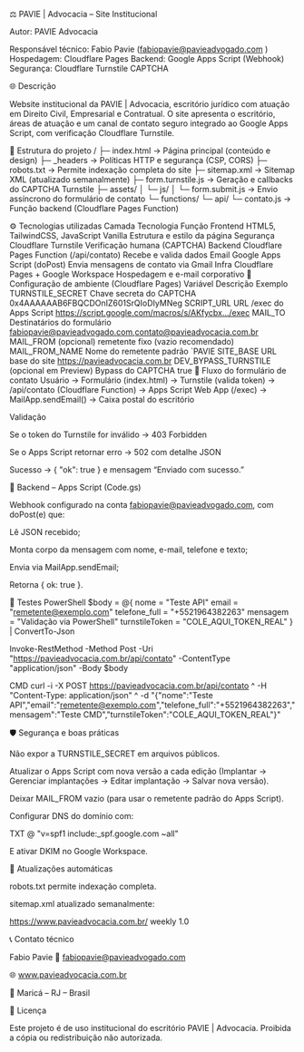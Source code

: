 ⚖️ PAVIE | Advocacia – Site Institucional

Autor: PAVIE Advocacia

Responsável técnico: Fabio Pavie (fabiopavie@pavieadvogado.com
)
Hospedagem: Cloudflare Pages
Backend: Google Apps Script (Webhook)
Segurança: Cloudflare Turnstile CAPTCHA

🌐 Descrição

Website institucional da PAVIE | Advocacia, escritório jurídico com atuação em Direito Civil, Empresarial e Contratual.
O site apresenta o escritório, áreas de atuação e um canal de contato seguro integrado ao Google Apps Script, com verificação Cloudflare Turnstile.

📁 Estrutura do projeto
/
├─ index.html                   → Página principal (conteúdo e design)
├─ _headers                     → Políticas HTTP e segurança (CSP, CORS)
├─ robots.txt                   → Permite indexação completa do site
├─ sitemap.xml                  → Sitemap XML (atualizado semanalmente)
├─ form.turnstile.js            → Geração e callbacks do CAPTCHA Turnstile
├─ assets/
│  └─ js/
│     └─ form.submit.js         → Envio assíncrono do formulário de contato
└─ functions/
   └─ api/
      └─ contato.js             → Função backend (Cloudflare Pages Function)

⚙️ Tecnologias utilizadas
Camada	Tecnologia	Função
Frontend	HTML5, TailwindCSS, JavaScript Vanilla	Estrutura e estilo da página
Segurança	Cloudflare Turnstile	Verificação humana (CAPTCHA)
Backend	Cloudflare Pages Function (/api/contato)	Recebe e valida dados
Email	Google Apps Script (doPost)	Envia mensagens de contato via Gmail
Infra	Cloudflare Pages + Google Workspace	Hospedagem e e-mail corporativo
🔐 Configuração de ambiente (Cloudflare Pages)
Variável	Descrição	Exemplo
TURNSTILE_SECRET	Chave secreta do CAPTCHA	0x4AAAAAAB6FBQCDOnIZ601SrQIoDIyMNeg
SCRIPT_URL	URL /exec do Apps Script	https://script.google.com/macros/s/AKfycbx.../exec
MAIL_TO	Destinatários do formulário	fabiopavie@pavieadvogado.com,contato@pavieadvocacia.com.br
MAIL_FROM	(opcional) remetente fixo	(vazio recomendado)
MAIL_FROM_NAME	Nome do remetente padrão	`PAVIE
SITE_BASE	URL base do site	https://pavieadvocacia.com.br
DEV_BYPASS_TURNSTILE	(opcional em Preview) Bypass do CAPTCHA	true
💬 Fluxo do formulário de contato
Usuário → Formulário (index.html)
        → Turnstile (valida token)
        → /api/contato (Cloudflare Function)
        → Apps Script Web App (/exec)
        → MailApp.sendEmail()
        → Caixa postal do escritório

Validação

Se o token do Turnstile for inválido → 403 Forbidden

Se o Apps Script retornar erro → 502 com detalhe JSON

Sucesso → { "ok": true } e mensagem “Enviado com sucesso.”

🧩 Backend – Apps Script (Code.gs)

Webhook configurado na conta fabiopavie@pavieadvogado.com, com doPost(e) que:

Lê JSON recebido;

Monta corpo da mensagem com nome, e-mail, telefone e texto;

Envia via MailApp.sendEmail;

Retorna { ok: true }.

🧪 Testes
PowerShell
$body = @{
  nome = "Teste API"
  email = "remetente@exemplo.com"
  telefone_full = "+5521964382263"
  mensagem = "Validação via PowerShell"
  turnstileToken = "COLE_AQUI_TOKEN_REAL"
} | ConvertTo-Json

Invoke-RestMethod -Method Post -Uri "https://pavieadvocacia.com.br/api/contato" -ContentType "application/json" -Body $body

CMD
curl -i -X POST https://pavieadvocacia.com.br/api/contato ^
  -H "Content-Type: application/json" ^
  -d "{\"nome\":\"Teste API\",\"email\":\"remetente@exemplo.com\",\"telefone_full\":\"+5521964382263\",\"mensagem\":\"Teste CMD\",\"turnstileToken\":\"COLE_AQUI_TOKEN_REAL\"}"

🛡️ Segurança e boas práticas

Não expor a TURNSTILE_SECRET em arquivos públicos.

Atualizar o Apps Script com nova versão a cada edição (Implantar → Gerenciar implantações → Editar implantação → Salvar nova versão).

Deixar MAIL_FROM vazio (para usar o remetente padrão do Apps Script).

Configurar DNS do domínio com:

TXT @ "v=spf1 include:_spf.google.com ~all"


E ativar DKIM no Google Workspace.

📅 Atualizações automáticas

robots.txt permite indexação completa.

sitemap.xml atualizado semanalmente:

<loc>https://www.pavieadvocacia.com.br/</loc>
<changefreq>weekly</changefreq>
<priority>1.0</priority>

📞 Contato técnico

Fabio Pavie
📧 fabiopavie@pavieadvogado.com

🌐 www.pavieadvocacia.com.br

📍 Maricá – RJ – Brasil

🧾 Licença

Este projeto é de uso institucional do escritório PAVIE | Advocacia.
Proibida a cópia ou redistribuição não autorizada.